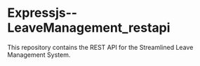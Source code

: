 # Expressjs--LeaveManagement_restapi
 This repository contains the REST API for the Streamlined Leave Management System.
